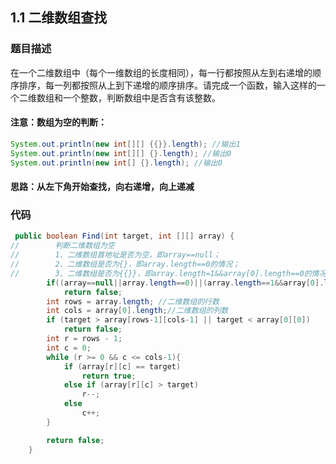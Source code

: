 ## 1.1 二维数组查找

### 题目描述

在一个二维数组中（每个一维数组的长度相同），每一行都按照从左到右递增的顺序排序，每一列都按照从上到下递增的顺序排序。请完成一个函数，输入这样的一个二维数组和一个整数，判断数组中是否含有该整数。



#### 注意：数组为空的判断：

```java
System.out.println(new int[][] {{}}.length); //输出1
System.out.println(new int[][] {}.length); //输出0
System.out.println(new int[] {}.length); //输出0
```
#### 思路：从左下角开始查找，向右递增，向上递减

### 代码

```java
 public boolean Find(int target, int [][] array) {
//		  判断二维数组为空
//        1、二维数组首地址是否为空，即array==null；
//        2、二维数组是否为{}，即array.length==0的情况；
//        3、二维数组是否为{{}}，即array.length=1&&array[0].length==0的情况；
        if((array==null||array.length==0)||(array.length==1&&array[0].length==0))
            return false;
        int rows = array.length; //二维数组的行数
        int cols = array[0].length;//二维数组的列数
        if (target > array[rows-1][cols-1] || target < array[0][0])
            return false;
        int r = rows - 1;
        int c = 0;
        while (r >= 0 && c <= cols-1){
            if (array[r][c] == target)
                return true;
            else if (array[r][c] > target)
                r--;
            else
                c++;
        }

        return false;
    }
```
